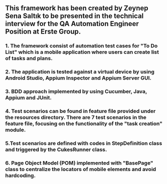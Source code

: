 ## This framework has been created by Zeynep Sena Saltık to be presented in the technical interview for the QA Automation Engineer Position at Erste Group.
### 1. The framework consist of automation test cases for "To Do List" which is a mobile application where users can create list of tasks and plans.
### 2. The application is tested against a virtual device by using Android Studio, Appium Inspector and Appium Server GUI.
### 3. BDD approach implemented by using Cucumber, Java, Appium and JUnit.
### 4. Test scenarios can be found in feature file provided under the resources directory. There are 7  test scenarios in the feature file, focusing on the functionality of the "task creation" module.
### 5.Test scenarios are defined with codes in StepDefinition class and triggered by the CukesRunner class.
### 6. Page Object Model (POM) implemented with "BasePage" class to centralize the locators of mobile elements and avoid hardcoding.
### 
###